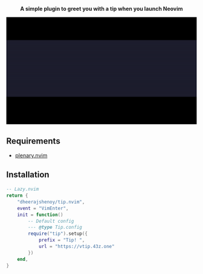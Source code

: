 <div align="center">
  <p><strong>A simple plugin to greet you with a tip when you launch Neovim</strong></p>
</div>

![Demo](./static/demo.gif)

## Requirements

- [plenary.nvim](https://github.com/nvim-lua/plenary.nvim)

## Installation

```lua
-- Lazy.nvim
return {
    "dheerajshenoy/tip.nvim",
    event = "VimEnter",
    init = function()
        -- Default config
        --- @type Tip.config
        require("tip").setup({
            prefix = "Tip! ",
            url = "https://vtip.43z.one"
        })
    end,
}
```
